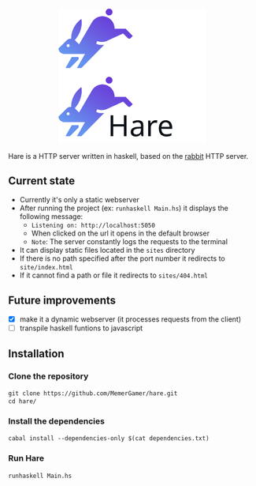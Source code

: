 <p align=center>
 <img src="./icons/Hare%20logo%20white.svg#gh-dark-mode-only" alt="Hare logo" style="width:300px;"/>
 <img src="icons/Hare%20logo%20black.svg#gh-light-mode-only" alt="Hare logo" style="width:300px;"/>
</p>

Hare is a HTTP server written in haskell, based on the [rabbit](https://github.com/MemerGamer/rabbit) HTTP server.

## Current state

- Currently it's only a static webserver
- After running the project (ex: `runhaskell Main.hs`) it displays the following message:
  - `Listening on: http://localhost:5050`
  - When clicked on the url it opens in the default browser
  - `Note`: The server constantly logs the requests to the terminal
- It can display static files located in the `sites` directory
- If there is no path specified after the port number it redirects to `site/index.html`
- If it cannot find a path or file it redirects to `sites/404.html`

## Future improvements

- [x] make it a dynamic webserver (it processes requests from the client)
- [ ] transpile haskell funtions to javascript

## Installation

### Clone the repository

```console
git clone https://github.com/MemerGamer/hare.git
cd hare/
```

### Install the dependencies

```console
cabal install --dependencies-only $(cat dependencies.txt)
```

### Run Hare

```console
runhaskell Main.hs
```
